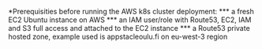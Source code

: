*Prerequisities before running the AWS k8s cluster deployment: 
*** a fresh EC2 Ubuntu instance on AWS
*** an IAM user/role with Route53, EC2, IAM and S3 full access and attached to the EC2 instance
*** a Route53 private hosted zone, example used is appstacleoulu.fi on eu-west-3 region
